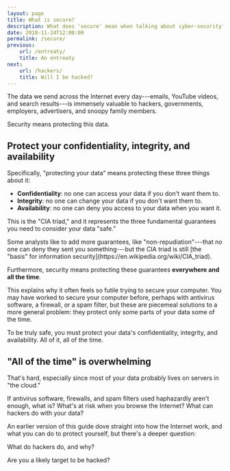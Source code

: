 ```yaml
---
layout: page
title: What is secure?
description: What does 'secure' mean when talking about cyber-security?
date: 2018-11-24T12:00:00
permalink: /secure/
previous:
    url: /entreaty/
    title: An entreaty
next:
    url: /hackers/
    title: Will I be hacked?
---
```


The data we send across the Internet every day---emails, YouTube videos, and search results---is immensely valuable to hackers, governments, employers, advertisers, and snoopy family members.

Security means protecting this data.

## Protect your confidentiality, integrity, and availability

Specifically, "protecting your data" means protecting these three things about it:

* **Confidentiality**: no one can access your data if you don't want them to.
* **Integrity**: no one can change your data if you don't want them to.
* **Availability**: no one can deny you access to your data when you want it.

This is the "CIA triad," and it represents the three fundamental guarantees you need to consider your data "safe."

<aside class="sidenote">
Some analysts like to add more guarantees, like "non-repudiation"---that no one can deny they sent you something---but the CIA triad is still [the "basis" for information security](https://en.wikipedia.org/wiki/CIA_triad).
</aside>

Furthermore, security means protecting these guarantees **everywhere and all the time**.

This explains why it often feels so futile trying to secure your computer. You may have worked to secure your computer before, perhaps with antivirus software, a firewall, or a spam filter, but these are piecemeal solutions to a more general problem: they protect only some parts of your data some of the time.

To be truly safe, you must protect your data's confidentiality, integrity, and availability. All of it, all of the time.

## "All of the time" is overwhelming

That's hard, especially since most of your data probably lives on servers in "the cloud."

If antivirus software, firewalls, and spam filters used haphazardly aren't enough, what is? What's at risk when you browse the Internet? What can hackers do with your data?

An earlier version of this guide dove straight into how the Internet work, and what you can do to protect yourself, but there's a deeper question:

What do hackers do, and why?

Are you a likely target to be hacked?